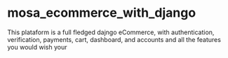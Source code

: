 # mosa_ecommerce_with_django
This plataform is a full fledged dajngo eCommerce, with authentication, verification, payments, cart, dashboard, and accounts and all the features you would wish your 

